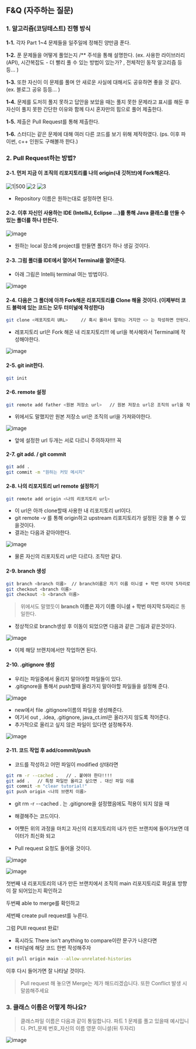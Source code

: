 ## F&Q (자주하는 질문) 

### 1. 알고리즘(코딩테스트) 진행 방식

**1-1.** 각자 Part 1~4 문제들을 일주일에 정해진 양만큼 푼다.

**1-2.** 푼 문제들을 어떻게 풀었는지 /** 주석을 통해 설명한다. (ex. 사용한 라이브러리(API), 시간복잡도 - 더 빨리 풀 수 있는 방법이 있는가? , 전체적인 동작 알고리즘 등등... )  

**1-3.** 또한 자신이 이 문제를 풀며 안 새로운 사실에 대해서도 공유하면 좋을 것 같다. (ex. 블로그 공유 등등... )

**1-4.** 문제를 도저히 풀지 못하고 답안을 보았을 때는 풀지 못한 문제라고 표시를 해둔 후 자신이 풀지 못한 간단한 이유와 함께 다시 혼자만의 힘으로 풀어 제출한다.

**1-5.** 제출은 Pull Request를 통해 제출한다.

**1-6.** 스터디는 같은 문제에 대해 여러 다른 코드를 보기 위해 제작하였다. (ps. 이후 파이썬, c++ 인원도 구해볼까 한다.)

### 2. Pull Request하는 방법? 

#### **2-1.** 먼저 지금 이 조직의 리포지토리를 나의 origin(내 깃허브)에 Fork해온다.

![1|500](https://github.com/Algorithms-CT/Java_CT/assets/113106136/c2c9e0b6-c5a2-4b88-8886-d169ddb80e53)
![2](https://github.com/Algorithms-CT/Java_CT/assets/113106136/9e65ff4f-cc47-49c0-93c4-dbda66207c40)
![3](https://github.com/Algorithms-CT/Java_CT/assets/113106136/d0cc9fd3-74f9-48c6-95a9-9523a00087f1)

- Repository 이름은 원하는대로 설정하면 된다.

#### **2-2.** 이후 자신인 사용하는 IDE (IntelliJ, Eclipse ...)를 통해 Java 클래스를 만들 수 있는 폴더를 하나 만든다.

![image](https://github.com/Algorithms-CT/Java_CT/assets/113106136/3fdbf096-613c-4fef-ba8b-484f1be9b134)

- 원하는 local 장소에 project를 만들면 폴더가 하나 생길 것이다.

#### **2-3.** 그럼 폴더를 IDE에서 열어서 Terminal을 열어준다.

- 아래 그림은 Intellij terminal 여는 방법이다.

![image](https://github.com/Algorithms-CT/Java_CT/assets/113106136/edab7bc8-e0f2-4c4c-a554-c219ffc8995b)

#### **2-4.** 다음은 그 폴더에 아까 Fork해온 리포지토리를 Clone 해올 것이다. (이제부터 코드 블럭에 있는 코드는 모두 터미널에 작성한다)

```bash
git clone <레포지토리 URL>     // 혹시 몰라서 말하는 거지만 <> 는 작성하면 안된다.
```

- 레포지토리 url은 Fork 해온 내 리포지토리!!! 에 url을 복사해와서 Terminal에 작성해야한다.

![image](https://github.com/Algorithms-CT/Java_CT/assets/113106136/00073543-b61e-45e2-83a2-bca175842959)

#### **2-5.** git init한다.

```bash
git init
```

#### **2-6.** remote 설정

```bash
git remote add father <원본 저장소 url>   // 원본 저장소 url은 조직의 url을 작성한다.
```

- 위에서도 말했지만 원본 저장소 url은 조직의 url을 가져와야한다.

![image](https://github.com/Algorithms-CT/Java_CT/assets/113106136/519328cd-8d24-44c0-9b1c-9d2f9d3c597a)

- 앞에 설정한 url 두개는 서로 다르니 주의하자!!!! 꼭

#### **2-7.** git add. / git commit 

```bash
git add .
git commit -m "원하는 커밋 메시지"
```

#### **2-8.** 나의 리포지토리 url remote 설정하기

```bash
git remote add origin <나의 리포지토리 url>
```
- 이 url은 아까 clone할때 사용한 내 리포지토리 url이다.
- git remote -v 를 통해 origin하고 upstream 리포지토리가 설정된 것을 볼 수 있을것이다.
- 결과는 다음과 같아야한다.

![image](https://github.com/Algorithms-CT/Java_CT/assets/113106136/56f2a8dc-25b3-4fde-a2f9-081f3f3e323f)

- 물론 자신의 리포지토리 url은 다르다. 조직만 같다.

#### **2-9.** branch 생성

```bash
git branch <branch 이름>  // branch이름은 자기 이름 이니셜 + 학번 마지막 5자리로 통일한다.
git checkout <branch 이름>
git checkout -b <branch 이름>
```

> 위에서도 말했듯이 **branch 이름은 자기 이름 이니셜 + 학번 마지막 5자리**로 통일한다.

- 정상적으로 branch생성 후 이동이 되었으면 다음과 같은 그림과 같은것이다.

![image](https://github.com/Algorithms-CT/Java_CT/assets/113106136/90d1937e-8246-476a-9f60-e9e0ea7ef620)

- 이제 해당 브랜치에서만 작업하면 된다.

#### **2-10.** .gitignore 생성

- 우리는 파일중에서 올리지 말아야할 파일들이 있다.
- .gitignore을 통해서 push할때 올라가지 말아야할 파일들을 설정해 준다.

![image](https://github.com/Algorithms-CT/Java_CT/assets/113106136/bee66a71-2dd0-423d-a0c8-dead775f8c4a)

- new에서 file .gitignore이름의 파일을 생성해준다.
- 여기서 out , .idea, .gitignore, java_ct.iml은 올라가지 않도록 적어준다.
- 추가적으로 올리고 싶지 않은 파일이 있다면 설정해주자.

![image](https://github.com/Algorithms-CT/Java_CT/assets/113106136/8ad89ec2-aa87-4e51-bf5e-8ab9d9a339b2)

#### **2-11.** 코드 작업 후 add/commit/push

- 코드를 작성하고 어떤 파일이 modified 상태라면

```bash
git rm -r --cached .   // . 붙여야 한다!!!!
git add .   // 특정 파일만 올리고 싶으면 . 대신 파일 이름 
git commit -m "clear tutorial!"
git push origin <나의 브랜치 이름>
```

- git rm -r --cached . 는 .gitignore을 설정했음에도 적용이 되지 않을 때
- 해결해주는 코드이다.

- 어쨋든 위의 과정을 마치고 자신의 리포지토리의 내가 만든 브랜치에 들어가보면 데이터가 최신화 되고
- Pull request 요청도 들어올 것이다.

![image](https://github.com/Algorithms-CT/Java_CT/assets/113106136/61ae19bb-7e8d-45e3-a40e-d75024010511)

![image](https://github.com/Algorithms-CT/Java_CT/assets/113106136/df938f0e-471f-4313-8976-058cb6a5afaf)

첫번째 내 리포지토리의 내가 만든 브랜치에서 조직의 main 리포지토리로 화살표 방향이 잘 되어있는지 확인하고 

두번째 able to merge를 확인하고 

세번째 create pull request를 누른다.

그럼 PUll request 완료!

- 혹시라도 There isn't anything to compare이란 문구가 나온다면
- 터미널에 해당 코드 한번 작성해주자

```bash
git pull origin main --allow-unrelated-histories
```
이후 다시 들어가면 잘 나타날 것이다.

> Pull request 해 놓으면 Merge는 제가 해드리겠습니다.
> 또한 Conflict 발생 시 말씀해주세요

### 3. 클래스 이름은 어떻게 하나요?

> 클래스파일 이름은 다음과 같이 통일합니다.
> 파트 1 문제를 풀고 있을때 예시입니다.
> Pt1_문제 번호_자신의 이름 영문 이니셜(뒤 두자리)

 ![image](https://github.com/Algorithms-CT/Java_CT/assets/113106136/fb5c4bff-c1a0-4b60-b81d-01bb591bd72c)

